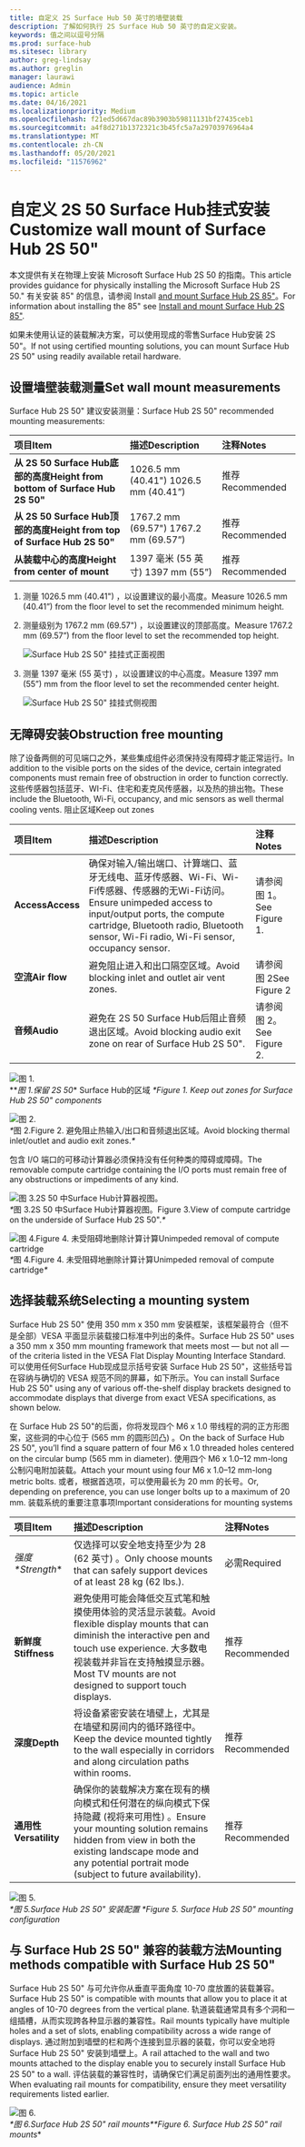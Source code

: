 ```yaml
---
title: 自定义 2S Surface Hub 50 英寸的墙壁装载
description: 了解如何执行 2S Surface Hub 50 英寸的自定义安装。
keywords: 值之间以逗号分隔
ms.prod: surface-hub
ms.sitesec: library
author: greg-lindsay
ms.author: greglin
manager: laurawi
audience: Admin
ms.topic: article
ms.date: 04/16/2021
ms.localizationpriority: Medium
ms.openlocfilehash: f21ed5d667dac89b3903b59811131bf27435ceb1
ms.sourcegitcommit: a4f8d271b1372321c3b45fc5a7a29703976964a4
ms.translationtype: MT
ms.contentlocale: zh-CN
ms.lasthandoff: 05/20/2021
ms.locfileid: "11576962"
---
```

# <a name="customize-wall-mount-of-surface-hub-2s-50"></a><span data-ttu-id="5ad60-104">自定义 2S 50 Surface Hub挂式安装</span><span class="sxs-lookup"><span data-stu-id="5ad60-104">Customize wall mount of Surface Hub 2S 50"</span></span>

<span data-ttu-id="5ad60-105">本文提供有关在物理上安装 Microsoft Surface Hub 2S 50 的指南。</span><span class="sxs-lookup"><span data-stu-id="5ad60-105">This article provides guidance for physically installing the Microsoft Surface Hub 2S 50."</span></span> <span data-ttu-id="5ad60-106">有关安装 85" 的信息，请参阅 Install [and mount Surface Hub 2S 85"](surface-hub-2s-85-install-mount.md)。</span><span class="sxs-lookup"><span data-stu-id="5ad60-106">For information about installing the 85" see [Install and mount Surface Hub 2S 85"](surface-hub-2s-85-install-mount.md).</span></span>

<span data-ttu-id="5ad60-107">如果未使用认证的装载解决方案，可以使用现成的零售Surface Hub安装 2S 50"。</span><span class="sxs-lookup"><span data-stu-id="5ad60-107">If not using certified mounting solutions, you can mount Surface Hub 2S 50" using readily available retail hardware.</span></span>

## <a name="set-wall-mount-measurements"></a><span data-ttu-id="5ad60-108">设置墙壁装载测量</span><span class="sxs-lookup"><span data-stu-id="5ad60-108">Set wall mount measurements</span></span>

<span data-ttu-id="5ad60-109">Surface Hub 2S 50" 建议安装测量：</span><span class="sxs-lookup"><span data-stu-id="5ad60-109">Surface Hub 2S 50" recommended mounting measurements:</span></span>

| <span data-ttu-id="5ad60-110">项目</span><span class="sxs-lookup"><span data-stu-id="5ad60-110">Item</span></span> | <span data-ttu-id="5ad60-111">描述</span><span class="sxs-lookup"><span data-stu-id="5ad60-111">Description</span></span> | <span data-ttu-id="5ad60-112">注释</span><span class="sxs-lookup"><span data-stu-id="5ad60-112">Notes</span></span> |
|:------ |:------------- |:------- |
|**<span data-ttu-id="5ad60-113">从 2S 50 Surface Hub底部的高度</span><span class="sxs-lookup"><span data-stu-id="5ad60-113">Height from bottom of Surface Hub 2S 50"</span></span>**| <span data-ttu-id="5ad60-114">1026.5 mm (40.41") </span><span class="sxs-lookup"><span data-stu-id="5ad60-114">1026.5 mm (40.41”)</span></span> | <span data-ttu-id="5ad60-115">推荐</span><span class="sxs-lookup"><span data-stu-id="5ad60-115">Recommended</span></span> |
|**<span data-ttu-id="5ad60-116">从 2S 50 Surface Hub顶部的高度</span><span class="sxs-lookup"><span data-stu-id="5ad60-116">Height from top of Surface Hub 2S 50"</span></span>**| <span data-ttu-id="5ad60-117">1767.2 mm (69.57") </span><span class="sxs-lookup"><span data-stu-id="5ad60-117">1767.2 mm (69.57”)</span></span> | <span data-ttu-id="5ad60-118">推荐</span><span class="sxs-lookup"><span data-stu-id="5ad60-118">Recommended</span></span> |
|**<span data-ttu-id="5ad60-119">从装载中心的高度</span><span class="sxs-lookup"><span data-stu-id="5ad60-119">Height from center of mount</span></span>**| <span data-ttu-id="5ad60-120">1397 毫米 (55 英寸) </span><span class="sxs-lookup"><span data-stu-id="5ad60-120">1397 mm (55”)</span></span> | <span data-ttu-id="5ad60-121">推荐</span><span class="sxs-lookup"><span data-stu-id="5ad60-121">Recommended</span></span> |

1. <span data-ttu-id="5ad60-122">测量 1026.5 mm (40.41") ，以设置建议的最小高度。</span><span class="sxs-lookup"><span data-stu-id="5ad60-122">Measure 1026.5 mm (40.41”) from the floor level to set the recommended minimum height.</span></span>

2. <span data-ttu-id="5ad60-123">测量级别为 1767.2 mm (69.57") ，以设置建议的顶部高度。</span><span class="sxs-lookup"><span data-stu-id="5ad60-123">Measure 1767.2 mm (69.57”) from the floor level to set the recommended top height.</span></span>

    ![Surface Hub 2S 50" 挂挂式正面视图](images/sh2-wall-front.png)

3. <span data-ttu-id="5ad60-125">测量 1397 毫米 (55 英寸) ，以设置建议的中心高度。</span><span class="sxs-lookup"><span data-stu-id="5ad60-125">Measure 1397 mm (55”) mm from the floor level to set the recommended center height.</span></span>

    ![Surface Hub 2S 50" 挂挂式侧视图](images/sh2-wall-side.png)


## <a name="obstruction-free-mounting"></a><span data-ttu-id="5ad60-127">无障碍安装</span><span class="sxs-lookup"><span data-stu-id="5ad60-127">Obstruction free mounting</span></span>

<span data-ttu-id="5ad60-128">除了设备两侧的可见端口之外，某些集成组件必须保持没有障碍才能正常运行。</span><span class="sxs-lookup"><span data-stu-id="5ad60-128">In addition to the visible ports on the sides of the device, certain integrated components must remain free of obstruction in order to function correctly.</span></span> <span data-ttu-id="5ad60-129">这些传感器包括蓝牙、WI-Fi、住宅和麦克风传感器，以及热的排出物。</span><span class="sxs-lookup"><span data-stu-id="5ad60-129">These include the Bluetooth, Wi-Fi, occupancy, and mic sensors as well thermal cooling vents.</span></span>
<span data-ttu-id="5ad60-130">阻止区域</span><span class="sxs-lookup"><span data-stu-id="5ad60-130">Keep out zones</span></span>

| <span data-ttu-id="5ad60-131">项目</span><span class="sxs-lookup"><span data-stu-id="5ad60-131">Item</span></span> | <span data-ttu-id="5ad60-132">描述</span><span class="sxs-lookup"><span data-stu-id="5ad60-132">Description</span></span> | <span data-ttu-id="5ad60-133">注释</span><span class="sxs-lookup"><span data-stu-id="5ad60-133">Notes</span></span> |
|:---- |:----------- |:----- |
|**<span data-ttu-id="5ad60-134">Access</span><span class="sxs-lookup"><span data-stu-id="5ad60-134">Access</span></span>**| <span data-ttu-id="5ad60-135">确保对输入/输出端口、计算端口、蓝牙无线电、蓝牙传感器、Wi-Fi、Wi-Fi传感器、传感器的无Wi-Fi访问。</span><span class="sxs-lookup"><span data-stu-id="5ad60-135">Ensure unimpeded access to input/output ports, the compute cartridge, Bluetooth radio, Bluetooth sensor, Wi-Fi radio, Wi-Fi sensor, occupancy sensor.</span></span> | <span data-ttu-id="5ad60-136">请参阅图 1。</span><span class="sxs-lookup"><span data-stu-id="5ad60-136">See Figure 1.</span></span> |
|**<span data-ttu-id="5ad60-137">空流</span><span class="sxs-lookup"><span data-stu-id="5ad60-137">Air flow</span></span>**| <span data-ttu-id="5ad60-138">避免阻止进入和出口隔空区域。</span><span class="sxs-lookup"><span data-stu-id="5ad60-138">Avoid blocking inlet and outlet air vent zones.</span></span> | <span data-ttu-id="5ad60-139">请参阅图 2</span><span class="sxs-lookup"><span data-stu-id="5ad60-139">See Figure 2</span></span>  |
|**<span data-ttu-id="5ad60-140">音频</span><span class="sxs-lookup"><span data-stu-id="5ad60-140">Audio</span></span>**| <span data-ttu-id="5ad60-141">避免在 2S 50 Surface Hub后阻止音频退出区域。</span><span class="sxs-lookup"><span data-stu-id="5ad60-141">Avoid blocking audio exit zone on rear of Surface Hub 2S 50".</span></span> | <span data-ttu-id="5ad60-142">请参阅图 2。</span><span class="sxs-lookup"><span data-stu-id="5ad60-142">See Figure 2.</span></span> |

![图 1.](images/sh2-keepout-zones.png) <br><span data-ttu-id="5ad60-145">
*\*_图 1.保留 2S 50_\* Surface Hub的区域 _</span><span class="sxs-lookup"><span data-stu-id="5ad60-145">
*\*_Figure 1. Keep out zones for Surface Hub 2S 50" components_*_</span></span>

![图 2.](images/sh2-thermal-audio.png) <br>
_*_<span data-ttu-id="5ad60-148">图 2.</span><span class="sxs-lookup"><span data-stu-id="5ad60-148">Figure 2.</span></span> <span data-ttu-id="5ad60-149">避免阻止热输入/出口和音频退出区域。</span><span class="sxs-lookup"><span data-stu-id="5ad60-149">Avoid blocking thermal inlet/outlet and audio exit zones.</span></span>_*_

<span data-ttu-id="5ad60-150">包含 I/O 端口的可移动计算器必须保持没有任何种类的障碍或障碍。</span><span class="sxs-lookup"><span data-stu-id="5ad60-150">The removable compute cartridge containing the I/O ports must remain free of any obstructions or impediments of any kind.</span></span>

![图 3.2S 50 中Surface Hub计算器视图。](images/sh2-ports.png) <br>
_*_<span data-ttu-id="5ad60-152">图 3.2S 50 中Surface Hub计算器视图。</span><span class="sxs-lookup"><span data-stu-id="5ad60-152">Figure 3.View of compute cartridge on the underside of Surface Hub 2S 50".</span></span>_*_

![<span data-ttu-id="5ad60-153">图 4.</span><span class="sxs-lookup"><span data-stu-id="5ad60-153">Figure 4.</span></span> <span data-ttu-id="5ad60-154">未受阻碍地删除计算计算</span><span class="sxs-lookup"><span data-stu-id="5ad60-154">Unimpeded removal of compute cartridge</span></span> ](images/sh2-cartridge.png) <br>
_*_<span data-ttu-id="5ad60-155">图 4.</span><span class="sxs-lookup"><span data-stu-id="5ad60-155">Figure 4.</span></span> <span data-ttu-id="5ad60-156">未受阻碍地删除计算计算</span><span class="sxs-lookup"><span data-stu-id="5ad60-156">Unimpeded removal of compute cartridge</span></span>_*_

## <a name="selecting-a-mounting-system"></a><span data-ttu-id="5ad60-157">选择装载系统</span><span class="sxs-lookup"><span data-stu-id="5ad60-157">Selecting a mounting system</span></span>

<span data-ttu-id="5ad60-158">Surface Hub 2S 50" 使用 350 mm x 350 mm 安装框架，该框架最符合（但不是全部）VESA 平面显示装载接口标准中列出的条件。</span><span class="sxs-lookup"><span data-stu-id="5ad60-158">Surface Hub 2S 50" uses a 350 mm x 350 mm mounting framework that meets most — but not all — of the criteria listed in the VESA Flat Display Mounting Interface Standard.</span></span> <span data-ttu-id="5ad60-159">可以使用任何Surface Hub现成显示括号安装 Surface Hub 2S 50"，这些括号旨在容纳与确切的 VESA 规范不同的屏幕，如下所示。</span><span class="sxs-lookup"><span data-stu-id="5ad60-159">You can install Surface Hub 2S 50" using any of various off-the-shelf display brackets designed to accommodate displays that diverge from exact VESA specifications, as shown below.</span></span>

<span data-ttu-id="5ad60-160">在 Surface Hub 2S 50"的后面，你将发现四个 M6 x 1.0 带线程的洞的正方形图案，这些洞的中心位于 (565 mm 的圆形凹凸) 。</span><span class="sxs-lookup"><span data-stu-id="5ad60-160">On the back of Surface Hub 2S 50", you’ll find a square pattern of four M6 x 1.0 threaded holes centered on the circular bump (565 mm in diameter).</span></span> <span data-ttu-id="5ad60-161">使用四个 M6 x 1.0–12 mm-long 公制闪电附加装载。</span><span class="sxs-lookup"><span data-stu-id="5ad60-161">Attach your mount using four M6 x 1.0–12 mm-long metric bolts.</span></span> <span data-ttu-id="5ad60-162">或者，根据首选项，可以使用最长为 20 mm 的长号。</span><span class="sxs-lookup"><span data-stu-id="5ad60-162">Or, depending on preference, you can use longer bolts up to a maximum of 20 mm.</span></span>
<span data-ttu-id="5ad60-163">装载系统的重要注意事项</span><span class="sxs-lookup"><span data-stu-id="5ad60-163">Important considerations for mounting systems</span></span>

| <span data-ttu-id="5ad60-164">项目</span><span class="sxs-lookup"><span data-stu-id="5ad60-164">Item</span></span> | <span data-ttu-id="5ad60-165">描述</span><span class="sxs-lookup"><span data-stu-id="5ad60-165">Description</span></span> | <span data-ttu-id="5ad60-166">注释</span><span class="sxs-lookup"><span data-stu-id="5ad60-166">Notes</span></span> |
|:------ |:------------- |:------- |
|<span data-ttu-id="5ad60-167">_*强度*\*</span><span class="sxs-lookup"><span data-stu-id="5ad60-167">_*Strength*\*</span></span>| <span data-ttu-id="5ad60-168">仅选择可以安全地支持至少为 28 (62 英寸) 。</span><span class="sxs-lookup"><span data-stu-id="5ad60-168">Only choose mounts that can safely support devices of at least 28 kg (62 lbs.).</span></span> | <span data-ttu-id="5ad60-169">必需</span><span class="sxs-lookup"><span data-stu-id="5ad60-169">Required</span></span> |
|**<span data-ttu-id="5ad60-170">新鲜度</span><span class="sxs-lookup"><span data-stu-id="5ad60-170">Stiffness</span></span>**| <span data-ttu-id="5ad60-171">避免使用可能会降低交互式笔和触摸使用体验的灵活显示装载。</span><span class="sxs-lookup"><span data-stu-id="5ad60-171">Avoid flexible display mounts that can diminish the interactive pen and touch use experience.</span></span> <span data-ttu-id="5ad60-172">大多数电视装载并非旨在支持触摸显示器。</span><span class="sxs-lookup"><span data-stu-id="5ad60-172">Most TV mounts are not designed to support touch displays.</span></span> | <span data-ttu-id="5ad60-173">推荐</span><span class="sxs-lookup"><span data-stu-id="5ad60-173">Recommended</span></span> |
|**<span data-ttu-id="5ad60-174">深度</span><span class="sxs-lookup"><span data-stu-id="5ad60-174">Depth</span></span>**| <span data-ttu-id="5ad60-175">将设备紧密安装在墙壁上，尤其是在墙壁和房间内的循环路径中。</span><span class="sxs-lookup"><span data-stu-id="5ad60-175">Keep the device mounted tightly to the wall especially in corridors and along circulation paths within rooms.</span></span>| <span data-ttu-id="5ad60-176">推荐</span><span class="sxs-lookup"><span data-stu-id="5ad60-176">Recommended</span></span> |
|**<span data-ttu-id="5ad60-177">通用性</span><span class="sxs-lookup"><span data-stu-id="5ad60-177">Versatility</span></span>**| <span data-ttu-id="5ad60-178">确保你的装载解决方案在现有的横向模式和任何潜在的纵向模式下保持隐藏 (视将来可用性) 。</span><span class="sxs-lookup"><span data-stu-id="5ad60-178">Ensure your mounting solution remains hidden from view in both the existing landscape mode and any  potential portrait mode (subject to future availability).</span></span> | <span data-ttu-id="5ad60-179">推荐</span><span class="sxs-lookup"><span data-stu-id="5ad60-179">Recommended</span></span> |

![图 5.](images/sh2-mount-config.png) <br><span data-ttu-id="5ad60-182">
*\*_图 5.Surface Hub 2S 50" 安装配置_*_</span><span class="sxs-lookup"><span data-stu-id="5ad60-182">
*\*_Figure 5. Surface Hub 2S 50" mounting configuration_*_</span></span>


## <a name="mounting-methods-compatible-with-surface-hub-2s-50"></a><span data-ttu-id="5ad60-183">与 Surface Hub 2S 50" 兼容的装载方法</span><span class="sxs-lookup"><span data-stu-id="5ad60-183">Mounting methods compatible with Surface Hub 2S 50"</span></span>

<span data-ttu-id="5ad60-184">Surface Hub 2S 50" 与可允许你从垂直平面角度 10-70 度放置的装载兼容。</span><span class="sxs-lookup"><span data-stu-id="5ad60-184">Surface Hub 2S 50" is compatible with mounts that allow you to place it at angles of 10-70 degrees from the vertical plane.</span></span> <span data-ttu-id="5ad60-185">轨道装载通常具有多个洞和一组插槽，从而实现跨各种显示器的兼容性。</span><span class="sxs-lookup"><span data-stu-id="5ad60-185">Rail mounts typically have multiple holes and a set of slots, enabling compatibility across a wide range of displays.</span></span> <span data-ttu-id="5ad60-186">通过附加到墙壁的栏和两个连接到显示器的装载，你可以安全地将 Surface Hub 2S 50" 安装到墙壁上。</span><span class="sxs-lookup"><span data-stu-id="5ad60-186">A rail attached to the wall and two mounts attached to the display enable you to securely install Surface Hub 2S 50" to a wall.</span></span> <span data-ttu-id="5ad60-187">评估装载的兼容性时，请确保它们满足前面列出的通用性要求。</span><span class="sxs-lookup"><span data-stu-id="5ad60-187">When evaluating rail mounts for compatibility, ensure they meet versatility requirements listed earlier.</span></span>

![图 6.](images/h2gen-railmount.png)<br>
<span data-ttu-id="5ad60-190">_\*_图 6.Surface Hub 2S 50" rail mounts_\*\*</span><span class="sxs-lookup"><span data-stu-id="5ad60-190">_*_Figure 6. Surface Hub 2S 50" rail mounts_*\*</span></span>

